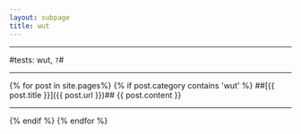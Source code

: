 ```yaml
---
layout: subpage
title: wut
---
```


---
#tests: wut, `?`#

---

{% for post in site.pages%}
 {% if post.category contains 'wut' %}
##[{{ post.title }}]({{ post.url }})##
{{ post.content }}

---
{% endif %}
{% endfor %}





